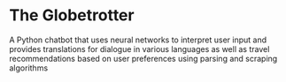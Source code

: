 # The Globetrotter
A Python chatbot that uses neural networks to interpret user input and provides translations for dialogue in various languages as well as travel recommendations based on user preferences using parsing and scraping algorithms
